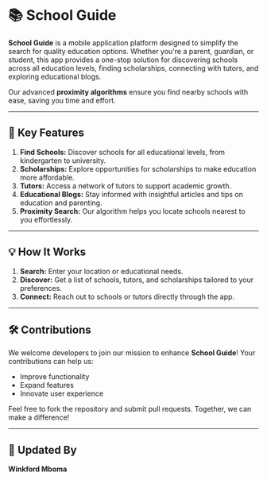 
# 📚 **School Guide**

**School Guide** is a mobile application platform designed to simplify the search for quality education options. Whether you're a parent, guardian, or student, this app provides a one-stop solution for discovering schools across all education levels, finding scholarships, connecting with tutors, and exploring educational blogs.

Our advanced **proximity algorithms** ensure you find nearby schools with ease, saving you time and effort.

---

## 🌟 **Key Features**
1. **Find Schools:** Discover schools for all educational levels, from kindergarten to university.
2. **Scholarships:** Explore opportunities for scholarships to make education more affordable.
3. **Tutors:** Access a network of tutors to support academic growth.
4. **Educational Blogs:** Stay informed with insightful articles and tips on education and parenting.
5. **Proximity Search:** Our algorithm helps you locate schools nearest to you effortlessly.

---

## 💡 **How It Works**
1. **Search:** Enter your location or educational needs.  
2. **Discover:** Get a list of schools, tutors, and scholarships tailored to your preferences.  
3. **Connect:** Reach out to schools or tutors directly through the app.  

---

## 🛠️ **Contributions**
We welcome developers to join our mission to enhance **School Guide**! Your contributions can help us:  
- Improve functionality  
- Expand features  
- Innovate user experience  

Feel free to fork the repository and submit pull requests. Together, we can make a difference!



---

## 📝 **Updated By**
**Winkford Mboma**

